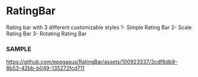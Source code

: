 # RatingBar

Rating bar with 3 different customizable styles
1- Simple Rating Bar
2- Scale Rating Bar
3- Rotating Rating Bar


### SAMPLE
https://github.com/epegasus/RatingBar/assets/100923337/3cdf6db9-8b53-42bb-b049-135272fcd711
